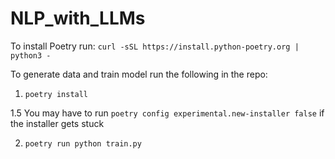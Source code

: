 # NLP_with_LLMs


To install Poetry run: `curl -sSL https://install.python-poetry.org | python3 -`


To generate data and train model run the following in the repo:

1. `poetry install`


1.5 You may have to run `poetry config experimental.new-installer false` if the installer gets stuck


2. `poetry run python train.py`

